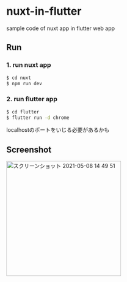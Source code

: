 # nuxt-in-flutter

sample code of nuxt app in flutter web app

## Run

### 1. run nuxt app

```bash
$ cd nuxt
$ npm run dev
```

### 2. run flutter app

```bash
$ cd flutter
$ flutter run -d chrome
```

localhostのポートをいじる必要があるかも


## Screenshot

<img width="300" alt="スクリーンショット 2021-05-08 14 49 51" src="https://user-images.githubusercontent.com/1274336/117528382-e0a5f200-b00c-11eb-90ab-e697353a21ec.png">

